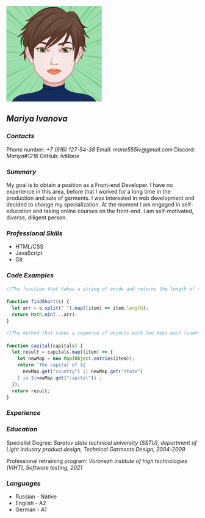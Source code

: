 ![Mariya Ivanova](img/avatar.png)

## _Mariya Ivanova_

### _Contacts_

Phone number: _+7 (916) 127-54-38_
Email: _marie555iv@gmail.com_
Discord: _Mariya#1216_
GitHub: _IvMarie_

### _Summary_

My goal is to obtain a position as a Front-end Developer. I have no experience in this area, before that I worked for a long time in the production and sale of garments. I was interested in web development and decided to change my specialization. At the moment I am engaged in self-education and taking online courses on the front-end. I am self-motivated, diverse, diligent person.

### _Professional Skills_

- HTML/CSS
- JavaScript
- Git

### _Code Examples_

```js
//The function that takes a string of words and returns the length of the shortest word(s).

function findShort(s) {
  let arr = s.split(" ").map((item) => item.length);
  return Math.min(...arr);
}
```

```js
//The method that takes a sequence of objects with two keys each (country or state, and capital) and returns an array of sentences declaring the state or country and its capital.

function capital(capitals) {
  let result = capitals.map((item) => {
    let newMap = new Map(Object.entries(item));
    return `The capital of ${
      newMap.get("country") || newMap.get("state")
    } is ${newMap.get("capital")}`;
  });
  return result;
}
```

### _Experience_

### _Education_

Specialist Degree:
_Saratov state technical university (SSTU), department of Light industry product design, Technical Garments Design, 2004-2009_

Professional retraining program:
_Voronezh institute of high technologies (VIHT), Software testing, 2021_

### _Languages_

- Russian - Native
- English - A2
- German - A1
